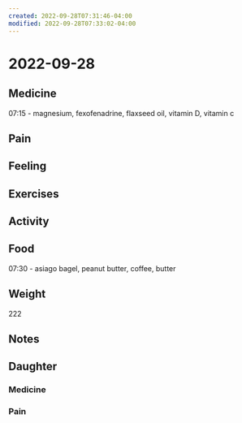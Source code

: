 ```yaml
---
created: 2022-09-28T07:31:46-04:00
modified: 2022-09-28T07:33:02-04:00
---
```


# 2022-09-28

## Medicine

07:15 - magnesium, fexofenadrine, flaxseed oil, vitamin D, vitamin c 

## Pain


## Feeling


## Exercises


## Activity


## Food

07:30 - asiago bagel, peanut butter, coffee, butter 

## Weight

222

## Notes


## Daughter


### Medicine


### Pain
